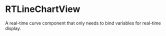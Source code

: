 # RTLineChartView
A real-time curve component that only needs to bind variables for real-time display.
